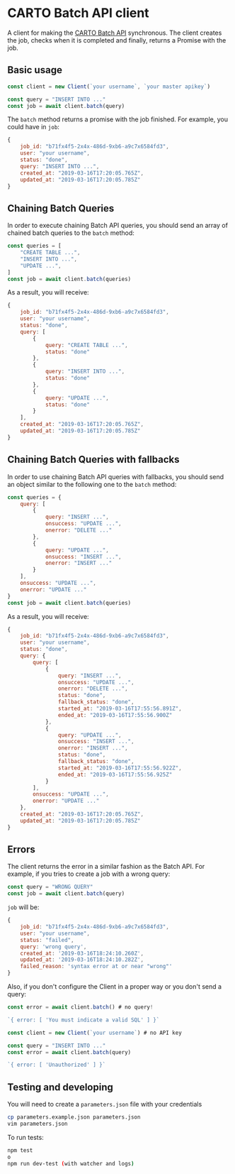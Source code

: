 # CARTO Batch API client

A client for making the [CARTO Batch API](https://carto.com/developers/sql-api/guides/batch-queries) synchronous. The client creates the job, checks when it is completed and finally, returns a Promise with the job.


## Basic usage

```javascript
const client = new Client(`your username`, `your master apikey`)

const query = "INSERT INTO ..."
const job = await client.batch(query)
```

The `batch` method returns a promise with the job finished. For example, you could have in `job`:

```javascript
{
    job_id: "b71fx4f5-2x4x-486d-9xb6-a9c7x6584fd3",
    user: "your username",
    status: "done",
    query: "INSERT INTO ...",
    created_at: "2019-03-16T17:20:05.765Z",
    updated_at: "2019-03-16T17:20:05.785Z"
}
```


## Chaining Batch Queries

In order to execute chaining Batch API queries, you should send an array of chained batch queries to the `batch` method:

```javascript
const queries = [
    "CREATE TABLE ...",
    "INSERT INTO ...",
    "UPDATE ...",
]
const job = await client.batch(queries)
```

As a result, you will receive:
```javascript
{
    job_id: "b71fx4f5-2x4x-486d-9xb6-a9c7x6584fd3",
    user: "your username",
    status: "done",
    query: [
        {
            query: "CREATE TABLE ...",
            status: "done"
        },
        {
            query: "INSERT INTO ...",
            status: "done"
        },
        {
            query: "UPDATE ...",
            status: "done"
        }
    ],
    created_at: "2019-03-16T17:20:05.765Z",
    updated_at: "2019-03-16T17:20:05.785Z"
}
```


## Chaining Batch Queries with fallbacks

In order to use chaining Batch API queries with fallbacks, you should send an object similar to the following one to the `batch` method:

```javascript
const queries = {
    query: [
        {
            query: "INSERT ...",
            onsuccess: "UPDATE ...",
            onerror: "DELETE ..."
        },
        {
            query: "UPDATE ...",
            onsuccess: "INSERT ...",
            onerror: "INSERT ..."
        }
    ],
    onsuccess: "UPDATE ...",
    onerror: "UPDATE ..."
}
const job = await client.batch(queries)
```

As a result, you will receive:

```javascript
{
    job_id: "b71fx4f5-2x4x-486d-9xb6-a9c7x6584fd3",
    user: "your username",
    status: "done",
    query: {
        query: [
            {
                query: "INSERT ...",
                onsuccess: "UPDATE ...",
                onerror: "DELETE ...",
                status: "done",
                fallback_status: "done",
                started_at: "2019-03-16T17:55:56.891Z",
                ended_at: "2019-03-16T17:55:56.900Z"
            },
            {
                query: "UPDATE ...",
                onsuccess: "INSERT ...",
                onerror: "INSERT ...",
                status: "done",
                fallback_status: "done",
                started_at: "2019-03-16T17:55:56.922Z",
                ended_at: "2019-03-16T17:55:56.925Z"
            }
        ],
        onsuccess: "UPDATE ...",
        onerror: "UPDATE ..."
    },
    created_at: "2019-03-16T17:20:05.765Z",
    updated_at: "2019-03-16T17:20:05.785Z"
}
```

## Errors

The client returns the error in a similar fashion as the Batch API. For example, if you tries to create a job with a wrong query:

```javascript
const query = "WRONG QUERY"
const job = await client.batch(query)
```

`job` will be:

```javascript
{
    job_id: "b71fx4f5-2x4x-486d-9xb6-a9c7x6584fd3",
    user: "your username",
    status: "failed",
    query: 'wrong query',
    created_at: '2019-03-16T18:24:10.260Z',
    updated_at: '2019-03-16T18:24:10.282Z',
    failed_reason: 'syntax error at or near "wrong"'
}
```

Also, if you don't configure the Client in a proper way or you don't send a query:
```javascript
const error = await client.batch() # no query!

`{ error: [ 'You must indicate a valid SQL' ] }`
```

```javascript
const client = new Client(`your username`) # no API key

const query = "INSERT INTO ..."
const error = await client.batch(query)

`{ error: [ 'Unauthorized' ] }`
```

## Testing and developing

You will need to create a `parameters.json` file with your credentials

```bash
cp parameters.example.json parameters.json
vim parameters.json
```

To run tests:
```bash
npm test
o
npm run dev-test (with watcher and logs)
```

